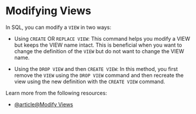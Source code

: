 # Modifying Views

In SQL, you can modify a `VIEW` in two ways:

- Using `CREATE` OR `REPLACE VIEW`: This command helps you modify a VIEW but keeps the VIEW name intact. This is beneficial when you want to change the definition of the `VIEW` but do not want to change the VIEW name.

- Using the `DROP VIEW` and then `CREATE VIEW`: In this method, you first remove the `VIEW` using the `DROP VIEW` command and then recreate the view using the new definition with the `CREATE VIEW` command.

Learn more from the following resources:

- [@article@Modify Views](https://learn.microsoft.com/en-us/sql/relational-databases/views/modify-views?view=sql-server-ver16)